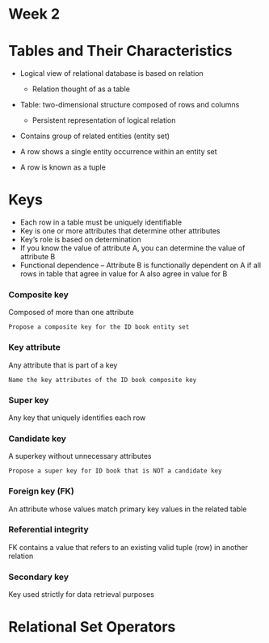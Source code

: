 # Week 2

# Tables and Their Characteristics
- Logical view of relational database is based on relation
    - Relation thought of as a table
- Table: two-dimensional structure composed of rows and columns
    - Persistent representation of logical relation
- Contains group of related entities (entity set)

- A row shows a single entity occurrence within an entity set
- A row is known as a tuple

# Keys
- Each row in a table must be uniquely identifiable
- Key is one or more attributes that determine other attributes
- Key’s role is based on determination
- If you know the value of attribute A, you can determine the value of attribute B
- Functional dependence
– Attribute B is functionally dependent on A if all rows in table that agree in value for A also agree in value for B

### Composite key
 Composed of more than one attribute
 ```
 Propose a composite key for the ID book entity set
 ```
### Key attribute
Any attribute that is part of a key
```    
Name the key attributes of the ID book composite key
```
### Super key
Any key that uniquely identifies each row
### Candidate key
A superkey without unnecessary attributes
```
Propose a super key for ID book that is NOT a candidate key
```
### Foreign key (FK)
An attribute whose values match primary key values in the related table

### Referential integrity
FK contains a value that refers to an existing valid tuple (row) in another relation

### Secondary key
Key used strictly for data retrieval purposes

# Relational Set Operators
